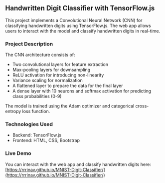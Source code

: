 ## Handwritten Digit Classifier with TensorFlow.js

This project implements a Convolutional Neural Network (CNN) for classifying handwritten digits using TensorFlow.js. The web app allows users to interact with the model and classify handwritten digits in real-time.

### Project Description

The CNN architecture consists of:

* Two convolutional layers for feature extraction
* Max-pooling layers for downsampling
* ReLU activation for introducing non-linearity
* Variance scaling for normalization
* A flattened layer to prepare the data for the final layer
* A dense layer with 10 neurons and softmax activation for predicting class probabilities (0-9)

The model is trained using the Adam optimizer and categorical cross-entropy loss function.

### Technologies Used

* Backend: TensorFlow.js
* Frontend: HTML, CSS, Bootstrap

### Live Demo

You can interact with the web app and classify handwritten digits here: [https://rrrinav.github.io/MNIST-Digit-Classifier/](https://rrrinav.github.io/MNIST-Digit-Classifier/)
